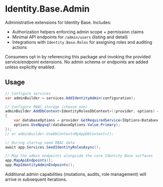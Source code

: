 # Identity.Base.Admin

Administrative extensions for Identity Base. Includes:

- Authorization helpers enforcing admin scope + permission claims
- Minimal API endpoints for `/admin/users` (listing and detail)
- Integrations with `Identity.Base.Roles` for assigning roles and auditing actions

Consumers opt in by referencing this package and invoking the provided service/endpoint extensions. No admin schema or endpoints are added unless explicitly enabled.

## Usage

```csharp
// Configure services
var adminBuilder = services.AddIdentityAdmin(configuration);

// Configure RBAC storage (choose one)
adminBuilder.AddDbContext<IdentityRolesDbContext>((provider, options) =>
{
    var databaseOptions = provider.GetRequiredService<IOptions<DatabaseOptions>>();
    options.UseNpgsql(databaseOptions.Value.Primary);
});
// or adminBuilder.UseDbContext<MyAppDbContext>();

// During startup seed RBAC data
await app.Services.SeedIdentityRolesAsync();

// Map the admin endpoints alongside the core Identity Base surfaces
app.MapApiEndpoints();
app.MapIdentityAdminEndpoints();
```

Additional admin capabilities (mutations, audits, role management) will arrive in subsequent iterations.

